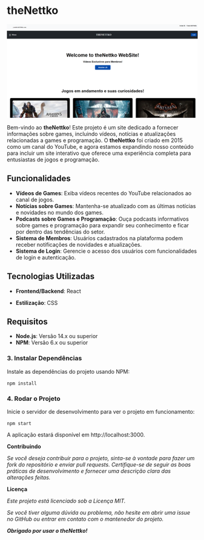 # theNettko

![theNettko](./docs/theNettko-12-09-24-page.png)

Bem-vindo ao **theNettko**! Este projeto é um site dedicado a fornecer informações sobre games, incluindo vídeos, notícias e atualizações relacionadas a games e programação. O **theNettko** foi criado em 2015 como um canal do YouTube, e agora estamos expandindo nosso conteúdo para incluir um site interativo que oferece uma experiência completa para entusiastas de jogos e programação.

## Funcionalidades

- **Vídeos de Games**: Exiba vídeos recentes do YouTube relacionados ao canal de jogos.
- **Notícias sobre Games**: Mantenha-se atualizado com as últimas notícias e novidades no mundo dos games.
- **Podcasts sobre Games e Programação**: Ouça podcasts informativos sobre games e programação para expandir seu conhecimento e ficar por dentro das tendências do setor.
- **Sistema de Membros**: Usuários cadastrados na plataforma podem receber notificações de novidades e atualizações.
- **Sistema de Login**: Gerencie o acesso dos usuários com funcionalidades de login e autenticação.

## Tecnologias Utilizadas

- **Frontend/Backend**: React
<!-- - **API**: YouTube Data API v3 -->
- **Estilização**: CSS

## Requisitos

- **Node.js**: Versão 14.x ou superior
- **NPM**: Versão 6.x ou superior

<!-- ## Configuração do Ambiente

Para configurar o projeto localmente, siga as instruções abaixo:

## Configuração

Para configurar o projeto, você precisará de um arquivo `.env` com as seguintes variáveis de ambiente:

1. **Crie um arquivo `.env` na raiz do projeto.**
2. **Adicione as seguintes variáveis de ambiente ao arquivo `.env`:**

   ```plaintext
   REACT_APP_YOUTUBE_API_KEY=YOUR_API_KEY
   REACT_APP_YOUTUBE_CHANNEL_ID=YOUR_CHANNEL_ID
   ```

### 1. Clonar o Repositório

Clone este repositório para o seu ambiente local:

```bash
git clone https://github.com/seu-usuario/the-nettko.git
cd the-nettko
```

### 2. Configurar Variáveis de Ambiente

Para configurar o projeto, você precisará de um arquivo .env com as seguintes variáveis de ambiente:

1. Crie um arquivo .env na raiz do projeto.

2. Adicione as seguintes variáveis de ambiente ao arquivo .env:

Clone este repositório para o seu ambiente local:

```
REACT_APP_YOUTUBE_API_KEY=YOUR_API_KEY
REACT_APP_YOUTUBE_CHANNEL_ID=YOUR_CHANNEL_ID
```
Substitua YOUR_API_KEY pela sua chave da API do YouTube e YOUR_CHANNEL_ID pelo ID do seu canal do YouTube. -->

### 3. Instalar Dependências

Instale as dependências do projeto usando NPM:

```
npm install
```

### 4. Rodar o Projeto

Inicie o servidor de desenvolvimento para ver o projeto em funcionamento:

```
npm start
```

A aplicação estará disponível em http://localhost:3000.

**Contribuindo**

_Se você deseja contribuir para o projeto, sinta-se à vontade para fazer um fork do repositório e enviar pull requests. Certifique-se de seguir as boas práticas de desenvolvimento e fornecer uma descrição clara das alterações feitas._

**Licença**

_Este projeto está licenciado sob a Licença MIT._

_Se você tiver alguma dúvida ou problema, não hesite em abrir uma issue no GitHub ou entrar em contato com o mantenedor do projeto._

**_Obrigado por usar o theNettko!_**
